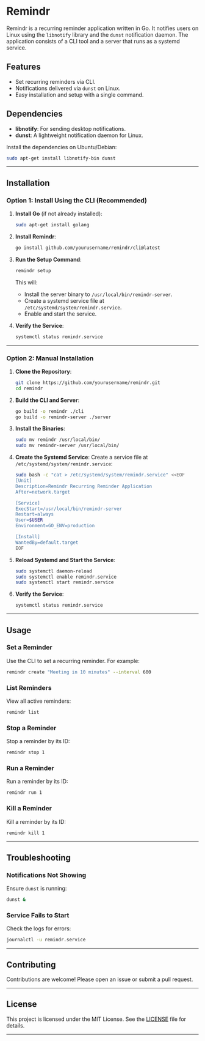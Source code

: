 # Remindr

Remindr is a recurring reminder application written in Go. It notifies users on Linux using the `libnotify` library and the `dunst` notification daemon. The application consists of a CLI tool and a server that runs as a systemd service.

## Features
- Set recurring reminders via CLI.
- Notifications delivered via `dunst` on Linux.
- Easy installation and setup with a single command.

## Dependencies
- **libnotify**: For sending desktop notifications.
- **dunst**: A lightweight notification daemon for Linux.

Install the dependencies on Ubuntu/Debian:
```bash
sudo apt-get install libnotify-bin dunst
```

---

## Installation

### **Option 1: Install Using the CLI (Recommended)**

1. **Install Go** (if not already installed):
   ```bash
   sudo apt-get install golang
   ```

2. **Install Remindr**:
   ```bash
   go install github.com/yourusername/remindr/cli@latest
   ```

3. **Run the Setup Command**:
   ```bash
   remindr setup
   ```

   This will:
   - Install the server binary to `/usr/local/bin/remindr-server`.
   - Create a systemd service file at `/etc/systemd/system/remindr.service`.
   - Enable and start the service.

4. **Verify the Service**:
   ```bash
   systemctl status remindr.service
   ```

---

### **Option 2: Manual Installation**

1. **Clone the Repository**:
   ```bash
   git clone https://github.com/yourusername/remindr.git
   cd remindr
   ```

2. **Build the CLI and Server**:
   ```bash
   go build -o remindr ./cli
   go build -o remindr-server ./server
   ```

3. **Install the Binaries**:
   ```bash
   sudo mv remindr /usr/local/bin/
   sudo mv remindr-server /usr/local/bin/
   ```

4. **Create the Systemd Service**:
   Create a service file at `/etc/systemd/system/remindr.service`:
   ```bash
   sudo bash -c "cat > /etc/systemd/system/remindr.service" <<EOF
   [Unit]
   Description=Remindr Recurring Reminder Application
   After=network.target

   [Service]
   ExecStart=/usr/local/bin/remindr-server
   Restart=always
   User=$USER
   Environment=GO_ENV=production

   [Install]
   WantedBy=default.target
   EOF
   ```

5. **Reload Systemd and Start the Service**:
   ```bash
   sudo systemctl daemon-reload
   sudo systemctl enable remindr.service
   sudo systemctl start remindr.service
   ```

6. **Verify the Service**:
   ```bash
   systemctl status remindr.service
   ```

---

## Usage

### **Set a Reminder**
Use the CLI to set a recurring reminder. For example:
```bash
remindr create "Meeting in 10 minutes" --interval 600
```

### **List Reminders**
View all active reminders:
```bash
remindr list
```

### **Stop a Reminder**
Stop a reminder by its ID:
```bash
remindr stop 1
```

### **Run a Reminder**
Run a reminder by its ID:
```bash
remindr run 1
```

### **Kill a Reminder**
Kill a reminder by its ID:
```bash
remindr kill 1
```

---

## Troubleshooting

### **Notifications Not Showing**
Ensure `dunst` is running:
```bash
dunst &
```

### **Service Fails to Start**
Check the logs for errors:
```bash
journalctl -u remindr.service
```

---

## Contributing
Contributions are welcome! Please open an issue or submit a pull request.

---

## License
This project is licensed under the MIT License. See the [LICENSE](LICENSE) file for details.

---
